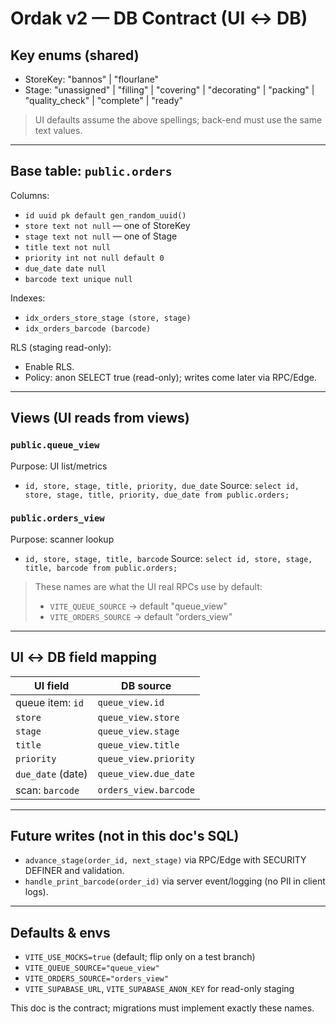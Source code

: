 # Ordak v2 — DB Contract (UI ↔ DB)

## Key enums (shared)
- StoreKey: "bannos" | "flourlane"
- Stage: "unassigned" | "filling" | "covering" | "decorating" | "packing" | "quality_check" | "complete" | "ready"

> UI defaults assume the above spellings; back-end must use the same text values.

---

## Base table: `public.orders`
Columns:
- `id uuid pk default gen_random_uuid()`
- `store text not null`   — one of StoreKey
- `stage text not null`   — one of Stage
- `title text not null`
- `priority int not null default 0`
- `due_date date null`
- `barcode text unique null`

Indexes:
- `idx_orders_store_stage (store, stage)`
- `idx_orders_barcode (barcode)`

RLS (staging read-only):
- Enable RLS.
- Policy: anon SELECT true (read-only); writes come later via RPC/Edge.

---

## Views (UI reads from views)

### `public.queue_view`
Purpose: UI list/metrics
- `id, store, stage, title, priority, due_date`
Source: `select id, store, stage, title, priority, due_date from public.orders;`

### `public.orders_view`
Purpose: scanner lookup
- `id, store, stage, title, barcode`
Source: `select id, store, stage, title, barcode from public.orders;`

> These names are what the UI real RPCs use by default:
> - `VITE_QUEUE_SOURCE`  → default "queue_view"
> - `VITE_ORDERS_SOURCE` → default "orders_view"

---

## UI ↔ DB field mapping

| UI field              | DB source              |
|-----------------------|------------------------|
| queue item: `id`      | `queue_view.id`        |
| `store`               | `queue_view.store`     |
| `stage`               | `queue_view.stage`     |
| `title`               | `queue_view.title`     |
| `priority`            | `queue_view.priority`  |
| `due_date` (date)     | `queue_view.due_date`  |
| scan: `barcode`       | `orders_view.barcode`  |

---

## Future writes (not in this doc's SQL)
- `advance_stage(order_id, next_stage)` via RPC/Edge with SECURITY DEFINER and validation.
- `handle_print_barcode(order_id)` via server event/logging (no PII in client logs).

---

## Defaults & envs
- `VITE_USE_MOCKS=true` (default; flip only on a test branch)
- `VITE_QUEUE_SOURCE="queue_view"`
- `VITE_ORDERS_SOURCE="orders_view"`
- `VITE_SUPABASE_URL`, `VITE_SUPABASE_ANON_KEY` for read-only staging

This doc is the contract; migrations must implement exactly these names.
